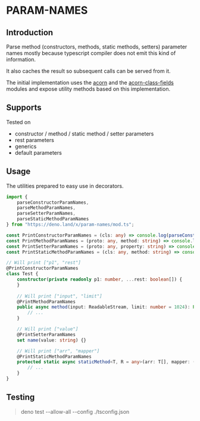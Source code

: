 # PARAM-NAMES

## Introduction

Parse method (constructors, methods, static methods, setters) parameter names mostly because typescript compiler does not emit this kind of information.

It also caches the result so subsequent calls can be served from it.

The initial implementation uses the [acorn](https://github.com/acornjs/acorn) and the [acorn-class-fields](https://github.com/acornjs/acorn-class-fields) modules and expose utility methods based on this implementation.

## Supports

Tested on

* constructor / method / static method / setter parameters
* rest parameters
* generics
* default parameters

## Usage

The utilities prepared to easy use in decorators.

```typescript
import {
    parseConstructorParamNames,
    parseMethodParamNames,
    parseSetterParamNames,
    parseStaticMethodParamNames
} from "https://deno.land/x/param-names/mod.ts";

const PrintConstructorParamNames = (cls: any) => console.log(parseConstructorParamNames(cls));
const PrintMethodParamNames = (proto: any, method: string) => console.log(parseMethodParamNames(proto, method));
const PrintSetterParamNames = (proto: any, property: string) => console.log(parseSetterParamNames(proto, property));
const PrintStaticMethodParamNames = (cls: any, method: string) => console.log(parseStaticMethodParamNames(cls, method));

// Will print ["p1", "rest"]
@PrintConstructorParamNames
class Test {
    constructor(private readonly p1: number, ...rest: boolean[]) {
    }
    
    // Will print ["input", "limit"]
    @PrintMethodParamNames
    public async method(input: ReadableStream, limit: number = 1024): Promise<WritableStream> {
        // ...
    }

    // Will print ["value"]
    @PrintSetterParamNames
    set name(value: string) {}

    // Will print ["arr", "mapper"]
    @PrintStaticMethodParamNames    
    protected static async staticMethod<T, R = any>(arr: T[], mapper: (value: T) => R): Promise<R[]> {
        // ...
    }
}
```

## Testing

> deno test --allow-all --config ./tsconfig.json
